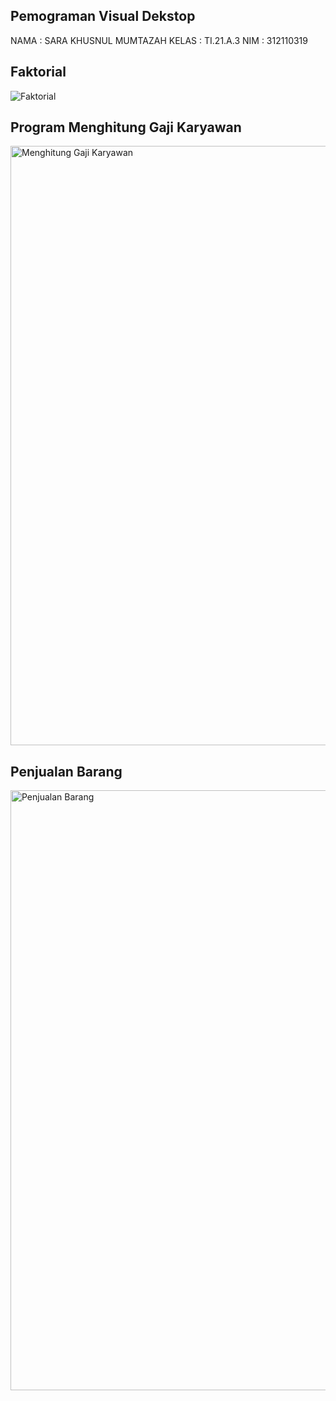 ## Pemograman Visual Dekstop

NAMA  : SARA KHUSNUL MUMTAZAH
KELAS :  TI.21.A.3
NIM   : 312110319

## Faktorial
![Faktorial](https://github.com/Araatzh/Pemrograman-Visual-Dekstop/assets/149587446/e41a39bf-525d-48ea-b33e-ba6aac0285aa)

## Program Menghitung Gaji Karyawan
<img width="959" alt="Menghitung Gaji Karyawan" src="https://github.com/Araatzh/Pemrograman-Visual-Dekstop/assets/149587446/d650907e-e055-48d8-a269-9633328308f0">

## Penjualan Barang
<img width="960" alt="Penjualan Barang" src="https://github.com/Araatzh/Pemrograman-Visual-Dekstop/assets/149587446/497b5c05-0fee-49fc-a215-1f1d25418737">
